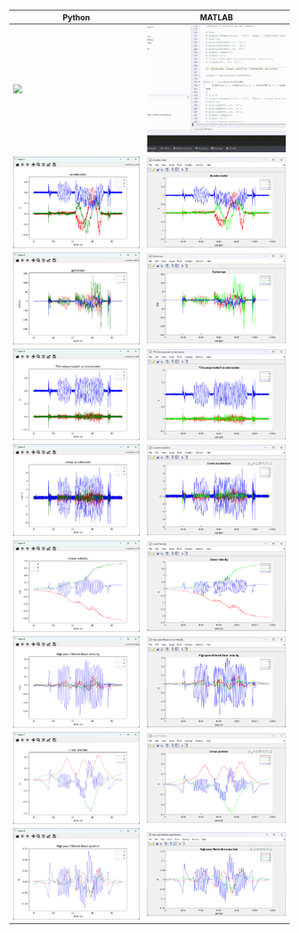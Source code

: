 
| Python                   | MATLAB                         |
|--------------------------|--------------------------------|
| ![](SixDOFAnimation.gif) | ![](SixDOFAnimationMatlab.gif) |
| ![](1_python.png)        | ![](1_matlab.png)              |
| ![](2_python.png)        | ![](2_matlab.png)              |
| ![](3_python.png)        | ![](3_matlab.png)              |
| ![](4_python.png)        | ![](4_matlab.png)              |
| ![](5_python.png)        | ![](5_matlab.png)              |
| ![](6_python.png)        | ![](6_matlab.png)              |
| ![](7_python.png)        | ![](7_matlab.png)              |
| ![](8_python.png)        | ![](8_matlab.png)              |
